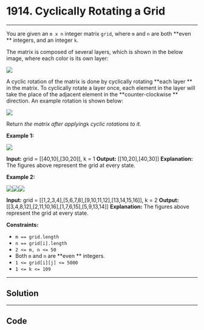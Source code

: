 # 1914. Cyclically Rotating a Grid

---

You are given an `m x n` integer matrix `grid`​​​, where `m` and `n` are both **even ** integers, and an integer `k`.

The matrix is composed of several layers, which is shown in the below image, where each color is its own layer:

![](https://assets.leetcode.com/uploads/2021/06/10/ringofgrid.png)

A cyclic rotation of the matrix is done by cyclically rotating **each layer ** in the matrix. To cyclically rotate a layer once, each element in the layer will take the place of the adjacent element in the **counter-clockwise ** direction. An example rotation is shown below:

![](https://assets.leetcode.com/uploads/2021/06/22/explanation_grid.jpg)

Return _the matrix after applying_`k` _cyclic rotations to it_.

 

**Example 1:**

![](https://assets.leetcode.com/uploads/2021/06/19/rod2.png)


**Input:** grid = [[40,10],[30,20]], k = 1
**Output:** [[10,20],[40,30]]
**Explanation:** The figures above represent the grid at every state.


**Example 2:**

**![](https://assets.leetcode.com/uploads/2021/06/10/ringofgrid5.png)****![](https://assets.leetcode.com/uploads/2021/06/10/ringofgrid6.png)****![](https://assets.leetcode.com/uploads/2021/06/10/ringofgrid7.png)**


**Input:** grid = [[1,2,3,4],[5,6,7,8],[9,10,11,12],[13,14,15,16]], k = 2
**Output:** [[3,4,8,12],[2,11,10,16],[1,7,6,15],[5,9,13,14]]
**Explanation:** The figures above represent the grid at every state.


 

**Constraints:**

  * `m == grid.length`
  * `n == grid[i].length`
  * `2 <= m, n <= 50`
  * Both `m` and `n` are **even ** integers.
  * `1 <= grid[i][j] <= 5000`
  * `1 <= k <= 109`

---

## Solution



---

## Code
```python


```